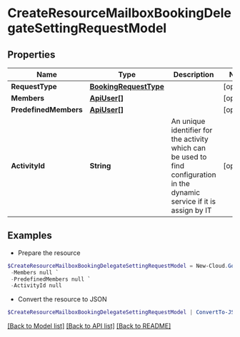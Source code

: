 # CreateResourceMailboxBookingDelegateSettingRequestModel
## Properties

Name | Type | Description | Notes
------------ | ------------- | ------------- | -------------
**RequestType** | [**BookingRequestType**](BookingRequestType.md) |  | [optional] 
**Members** | [**ApiUser[]**](ApiUser.md) |  | [optional] 
**PredefinedMembers** | [**ApiUser[]**](ApiUser.md) |  | [optional] 
**ActivityId** | **String** | An unique identifier for the activity which can be used to find configuration in the dynamic service if it is assign by IT | [optional] 

## Examples

- Prepare the resource
```powershell
$CreateResourceMailboxBookingDelegateSettingRequestModel = New-Cloud.Governance.ClientCreateResourceMailboxBookingDelegateSettingRequestModel  -RequestType null `
 -Members null `
 -PredefinedMembers null `
 -ActivityId null
```

- Convert the resource to JSON
```powershell
$CreateResourceMailboxBookingDelegateSettingRequestModel | ConvertTo-JSON
```

[[Back to Model list]](../README.md#documentation-for-models) [[Back to API list]](../README.md#documentation-for-api-endpoints) [[Back to README]](../README.md)

